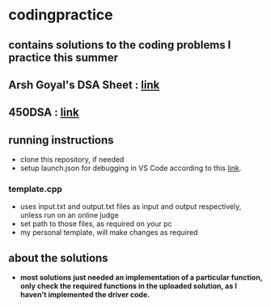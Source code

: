 # codingpractice

## contains solutions to the coding problems I practice this summer

## Arsh Goyal's DSA Sheet : [link](https://docs.google.com/spreadsheets/d/1_W5frvfC_dwlwIWayRa1tb3Qs28LlqIkMceh3MUUprY/edit?usp=sharing)

## 450DSA : [link](https://docs.google.com/spreadsheets/d/1jGU5VDkxEtUm7bss15Xh8ZlYB8HgvfI6/edit?usp=sharing&ouid=112936681679557034001&rtpof=true&sd=true)

## running instructions

- clone this repository, if needed
- setup launch.json for debugging in VS Code according to this [link](https://code.visualstudio.com/docs/cpp/launch-json-reference).

### template.cpp

- uses input.txt and output.txt files as input and output respectively, unless run on an online judge
- set path to those files, as required on your pc
- my personal template, will make changes as required

## about the solutions

- **most solutions just needed an implementation of a particular function, only check the required functions in the uploaded solution, as I haven't implemented the driver code.**
